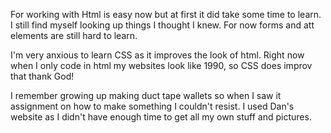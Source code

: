 For working with Html is easy now but at first it did take some time to learn. I still find myself looking up
things I thought I knew. For now forms and att elements are still hard to learn.

I'm very anxious to learn CSS as it improves the look of html. Right now when I only code in html my websites look like 1990,
so CSS does improv that thank God!

I remember growing up making duct tape wallets so when I saw it assignment on how to make something I couldn't resist. I used Dan's
website as I didn't have enough time to get all my own stuff and pictures.      
